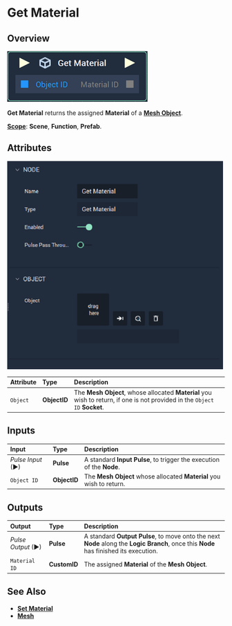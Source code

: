 # Get Material

## Overview

![The Get Material Node.](../../../.gitbook/assets/node-get-material.png)

**Get Material** returns the assigned **Material** of a [**Mesh Object**](../../../objects-and-types/scene-objects/mesh.md).

[**Scope**](../../overview.md#scopes): **Scene**, **Function**, **Prefab**.

## Attributes

![The Get Material Node Attributes.](../../../.gitbook/assets/node-get-material-attr.png)

| Attribute | Type | Description |
| :--- | :--- | :--- |
| `Object` | **ObjectID** | The **Mesh Object**, whose allocated **Material** you wish to return, if one is not provided in the `Object ID` **Socket**. |

## Inputs

| Input | Type | Description |
| :--- | :--- | :--- |
| _Pulse Input_ \(►\) | **Pulse** | A standard **Input Pulse**, to trigger the execution of the **Node**. |
| `Object ID` | **ObjectID** | The **Mesh Object** whose allocated **Material** you wish to return. |

## Outputs

| Output | Type | Description |
| :--- | :--- | :--- |
| _Pulse Output_ \(►\) | **Pulse** | A standard **Output Pulse**, to move onto the next **Node** along the **Logic Branch**, once this **Node** has finished its execution. |
| `Material ID` | **CustomID** | The assigned **Material** of the **Mesh Object**. |

## See Also

* [**Set Material**](set-material.md)
* [**Mesh**](../../../objects-and-types/scene-objects/mesh.md)

